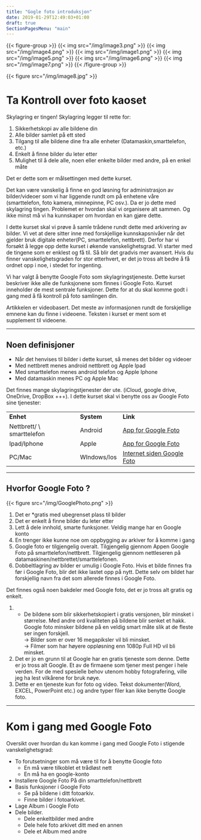 ```yaml
---
title: "Gogle foto introduksjon"
date: 2019-01-29T12:49:03+01:00
draft: true
SectionPagesMenu: "main"
---
```

{{< figure-group >}}
{{< img src="/img/image3.png" >}}
{{< img src="/img/image4.png" >}}
{{< img src="/img/image1.png" >}}
{{< img src="/img/image5.png" >}}
{{< img src="/img/image6.png" >}}
{{< img src="/img/image7.png" >}}
{{< /figure-group >}}




{{< figure src="/img/image8.jpg" >}}
# Ta Kontroll over foto kaoset
Skylagring er tingen! Skylagring legger til rette for:



1.  Sikkerhetskopi av alle bildene din
2.  Alle bilder samlet på ett sted
3.  Tilgang til alle bildene dine fra alle enheter (Datamaskin,smarttelefon, etc.)
4.  Enkelt å finne bilder du leter etter
5.  Mulighet til å dele alle, noen eller enkelte bilder med andre, på en enkel måte

Det er dette som er målsettingen med dette kurset.

Det kan være vanskelig å finne en god løsning for administrasjon av bilder/videoer som vi har liggende rundt om på enhetene våre (smarttelefon, foto kamera, minnepinne, PC osv.). Da er jo dette med skylagring tingen. Problemet er hvordan skal vi organisere alt sammen. Og ikke minst må vi ha kunnskaper om hvordan en kan gjøre dette.

I dette kurset skal vi prøve å samle trådene rundt dette med arkivering av bilder. Vi vet at dere sitter inne med forskjellige kunnskapsnivåer når det gjelder bruk digitale enheter(PC, smarttelefon, nettbrett). Derfor har vi forsøkt å legge opp dette kurset i økende vanskelighetsgrad. Vi starter med de tingene som er enklest og få til. Så blir det gradvis mer avansert. Hvis du finner vanskelighetsgraden for stor etterhvert, er det jo tross alt bedre å få ordnet opp i noe, i stedet for ingenting.

Vi har valgt å benytte Google Foto som skylagringstjeneste. Dette kurset beskriver ikke alle de funksjonene som finnes i Google Foto. Kurset inneholder de mest sentrale funksjoner. Dette for at du skal komme godt i gang med å få kontroll på foto samlingen din.

Artikkelen er videobasert. Det meste av informasjonen rundt de forskjellige emnene kan du finne i videoene. Teksten i kurset er ment som et supplement til videoene.



---



## Noen definisjoner



*   Når det henvises til bilder i dette kurset, så menes det bilder og videoer
*   Med nettbrett menes android nettbrett og Apple Ipad
*   Med smarttelefon menes android telefon og Apple Iphone
*   Med datamaskin menes PC og Apple Mac

Det finnes mange skylagringstjenester der ute. (iCloud, google drive, OneDrive, DropBox +++). I dette kurset skal vi benytte oss av Google Foto sine tjenester:


<table>
  <tr>
   <td><strong>Enhet</strong>
   </td>
   <td><strong>System</strong>
   </td>
   <td><strong>Link</strong>
   </td>
  </tr>
  <tr>
   <td>Nettbrett/ \
smarttelefon
   </td>
   <td>Android
   </td>
   <td><a href="https://play.google.com/store/apps/details?id=com.google.android.apps.photos&hl=no">App for Google Foto</a>
   </td>
  </tr>
  <tr>
   <td>Ipad/Iphone
   </td>
   <td>Apple
   </td>
   <td><a href="https://itunes.apple.com/app/apple-store/id962194608?mt=8">App for Google Foto</a>
   </td>
  </tr>
  <tr>
   <td>PC/Mac
   </td>
   <td>WIndows/Ios
   </td>
   <td><a href="https://photos.google.com/">Internet siden Google Foto</a>
   </td>
  </tr>
</table>




---


## Hvorfor Google Foto ?
{{< figure src="/img/GooglePhoto.png" >}}


1.  Det er *gratis med ubegrenset plass til bilder
1.  Det er enkelt å finne bilder du leter etter
1.  Lett å dele innhold, smarte funksjoner. Veldig mange har en Google konto
1.  En trenger ikke kunne noe om oppbygging av arkiver for å komme i gang
1.  Google foto er tilgjengelig overalt. Tilgjengelig gjennom Appen Google Foto på smarttelefon/nettbrett. Tilgjengelig gjennom nettleseren på datamaskinen/nettbrettet/smarttelefonen.
1.  Dobbeltlagring av bilder er umulig i Google Foto. Hvis et bilde finnes fra før i Google Foto, blir det ikke lastet opp på nytt. Dette selv om bildet har forskjellig navn fra det som allerede finnes i Google Foto.

Det finnes også noen bakdeler med Google foto, det er jo tross alt gratis og enkelt.



1.  * De bildene som blir sikkerhetskopiert i gratis versjonen, blir minsket i størrelse. Med andre ord kvaliteten på bildene blir senket et hakk. Google foto minsker bildene på en veldig smart måte slik at de fleste ser ingen forskjell. \
→ Bilder som er over 16 megapiksler vil bli minsket. \
→ Filmer som har høyere oppløsning enn 1080p Full HD vil bli minsket.
1.  Det er jo en grunn til at Google har en gratis tjeneste som denne. Dette er jo tross alt Google. Et av de firmaene som tjener mest penger i hele verden. For de med spesielle behov utenom hobby fotografering, ville jeg ha lest vilkårene for bruk nøye.
1.  Dette er en tjeneste kun for foto og video. Tekst dokumenter(Word, EXCEL, PowerPoint etc.) og andre typer filer kan ikke benytte Google foto.



---



# Kom i gang med Google Foto

Oversikt over hvordan du kan komme i gang med Google Foto i stigende vanskelighetsgrad:



*   To forutsetninger som må være til for å benytte Google foto
    *   En må være tilkoblet et trådløst nett
    *   En må ha en google-konto
*   Installere Google Foto På din smarttelefon/nettbrett
*   Basis funksjoner i Google Foto
    *   Se på bildene i ditt fotoarkiv.
    *   Finne bilder i fotoarkivet.
*   Lage Album i Google Foto
*   Dele bilder.
    *   Dele enkeltbilder med andre
    *   Dele hele foto arkivet ditt med en annen
    *   Dele et Album med andre

<!-- Docs to Markdown version 1.0β14 -->

